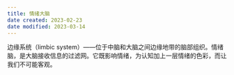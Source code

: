 ```yaml
---
title: 情绪大脑
date created: 2023-02-23
date modified: 2023-03-14
---
```


边缘系统（limbic system）——位于中脑和大脑之间边缘地带的脑部组织。情绪脑，是大脑接收信息的过滤网。它既影响情绪，为认知加上一层情绪的色彩，而让我们不可能客观。
